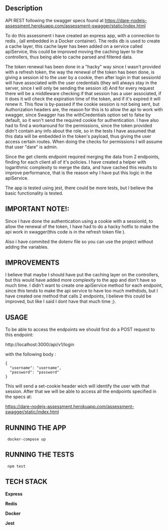 
## Description

API REST following the swagger specs found at https://dare-nodejs-assessment.herokuapp.com/assessment-swagger/static/index.html

To do this assessment i have created an express app, with a connection to redis , (all embedded in a Docker container).
The redis db is used to create a cache layer, this cache layer has been added on a service called apiService, this could be improved moving the caching layer to the 
controllers, thus being able to cache parsed and filtered data.

The token renewal has been done in a "hacky" way since I wasn't provided with a refresh token, the way the renewal of the token has been done, is giving a session id
to the user by a cookie, then after login in that sessionId will have associated with the user credentials (they will always stay in the server, since I will only be sending the 
session id) And for every request there will be a middleware checking if that session has a user associated, if it does it will check the expiration time of the token,
and if it's expired it will renew it. This flow is by-passed if the cookie session is not being sent, but Authorization headers are, the reason for this is to allow the api to work with swagger, since Swagger has the withCredentials option set to false by default, so it won't send the required cookie for authentication.
I have also had to find a workaround for the permissions, since the token provided didn't contain any info about the role, so in the tests I have assumed that this 
data will be embedded in the token's payload, thus giving the user access certain routes. When doing the checks for permissions I will assume that user "dare" is admin.

Since the get clients endpoint required merging the data from 2 endpoints, finding for each client all of it's policies. I have created a helper with logarithmic complexity to merge the data, and have cached this results to improve performance, that is the reason why I have put this logic in the apiService.


The app is tested using jest, there could be more tests, but I believe the basic functionality is tested.

## IMPORTANT NOTE!:

Since I have done the authentication using a cookie with a sessionId, to allow the renewal of the token, I have had to do a hacky hotfix to make the api work in swagger(this code is in the refresh token file ).

Also i have commited the dotenv file so you can use the project without adding the variables.


## IMPROVEMENTS


I believe that maybe I should have put the caching layer on the controllers, but this would have added more complexity to the app and don't have so much time. 
I didn't want to create one apiService method for each endpoint, since this tends to make the api service to have too much methdods, but I have created one method that
calls 2 endpoints, I believe this could be improved, but like I said I dont have that much time ;).

## USAGE

To be able to access the endpoints we should first do a POST request to this endpoint:

http://localhost:3000/api/v1/login

with the following body : 
```
{
  "username": "username",
  "password": "password"
}
```

This will send a set-cookie header wich will identify the user with that session.
After that we will be able to access all the endpoints specified in the specs at: 

https://dare-nodejs-assessment.herokuapp.com/assessment-swagger/static/index.html


## RUNNING THE APP

``` docker-compose up```

## RUNNING THE TESTS

``` npm test```

## TECH STACK

**Express**

**Redis**

**Docker**

**Jest**

